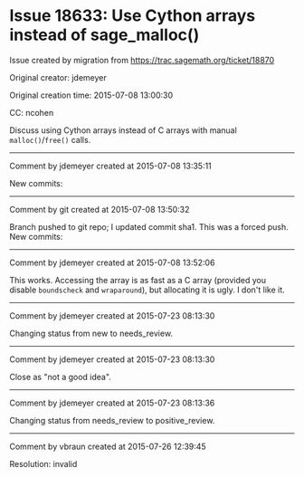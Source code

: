 # Issue 18633: Use Cython arrays instead of sage_malloc()

Issue created by migration from https://trac.sagemath.org/ticket/18870

Original creator: jdemeyer

Original creation time: 2015-07-08 13:00:30

CC:  ncohen

Discuss using Cython arrays instead of C arrays with manual `malloc()`/`free()` calls.


---

Comment by jdemeyer created at 2015-07-08 13:35:11

New commits:


---

Comment by git created at 2015-07-08 13:50:32

Branch pushed to git repo; I updated commit sha1. This was a forced push. New commits:


---

Comment by jdemeyer created at 2015-07-08 13:52:06

This works. Accessing the array is as fast as a C array (provided you disable `boundscheck` and `wraparound`), but allocating it is ugly. I don't like it.


---

Comment by jdemeyer created at 2015-07-23 08:13:30

Changing status from new to needs_review.


---

Comment by jdemeyer created at 2015-07-23 08:13:30

Close as "not a good idea".


---

Comment by jdemeyer created at 2015-07-23 08:13:36

Changing status from needs_review to positive_review.


---

Comment by vbraun created at 2015-07-26 12:39:45

Resolution: invalid
